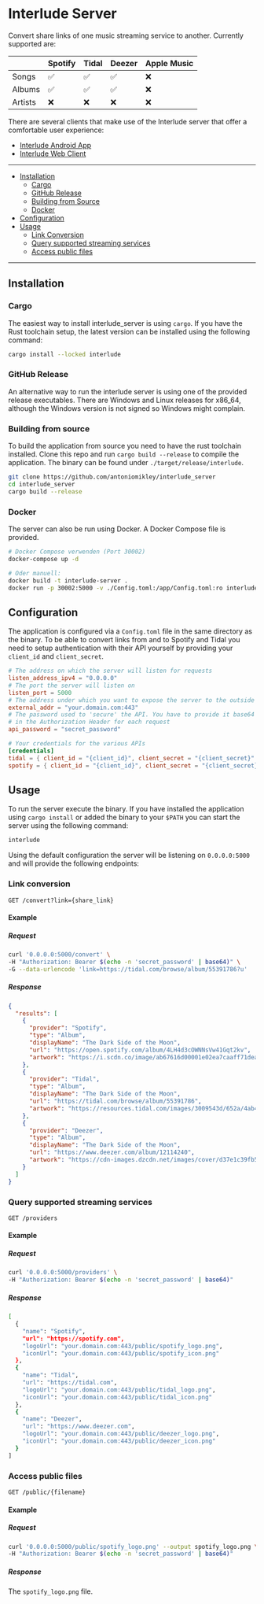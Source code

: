 # Interlude Server
Convert share links of one music streaming service to another. Currently supported are:

|           | Spotify   | Tidal     | Deezer    | Apple Music   |
|-----------|-----------|-----------|-----------|---------------|
|Songs      | ✅        | ✅        | ✅        | ❌            |
|Albums     | ✅        | ✅        | ✅        | ❌            |
|Artists    | ❌        | ❌        | ❌        | ❌            |

There are several clients that make use of the Interlude server that offer a comfortable user experience:
- [Interlude Android App](https://github.com/LS-Studios/Interlude-Mobile-Client)
- [Interlude Web Client](https://github.com/LS-Studios/Interlude-Web-Client)
---
- [Installation](#installation)
    - [Cargo](#cargo)
    - [GitHub Release](#github-release)
    - [Building from Source](#building-from-source)
    - [Docker](#docker)
- [Configuration](#configuration)
- [Usage](#usage)
    - [Link Conversion](#link-conversion)
    - [Query supported streaming services](#query-supported-streaming-services)
    - [Access public files](#access-public-files)

---
## Installation 
### Cargo
The easiest way to install interlude_server is using `cargo`.
If you have the Rust toolchain setup, the latest version can be installed using the following command:
```bash
cargo install --locked interlude
```
### GitHub Release
An alternative way to run the interlude server is using one of the provided release executables.
There are Windows and Linux releases for x86_64, although the Windows version is not signed so Windows might complain.

### Building from source
To build the application from source you need to have the rust toolchain installed. 
Clone this repo and run `cargo build --release` to compile the application. 
The binary can be found under `./target/release/interlude`.
```bash
git clone https://github.com/antoniomikley/interlude_server
cd interlude_server
cargo build --release
```

### Docker
The server can also be run using Docker. A Docker Compose file is provided.
```bash
# Docker Compose verwenden (Port 30002)
docker-compose up -d

# Oder manuell:
docker build -t interlude-server .
docker run -p 30002:5000 -v ./Config.toml:/app/Config.toml:ro interlude-server
```
## Configuration
The application is configured via a `Config.toml` file in the same directory as the binary.
To be able to convert links from and to Spotify and Tidal you need to setup authentication with their API yourself by
providing your `client_id` and `client_secret`.
```toml
# The address on which the server will listen for requests
listen_address_ipv4 = "0.0.0.0"
# The port the server will listen on
listen_port = 5000
# The address under which you want to expose the server to the outside
external_addr = "your.domain.com:443"
# The password used to 'secure' the API. You have to provide it base64 encoded
# in the Authorization Header for each request
api_password = "secret_password"

# Your credentials for the various APIs
[credentials]
tidal = { client_id = "{client_id}", client_secret = "{client_secret}" }
spotify = { client_id = "{client_id}", client_secret = "{client_secret}" }
```

## Usage
To run the server execute the binary. If you have installed the application using 
`cargo install` or added the binary to your `$PATH` you can start the server using the following command:
```bash
interlude
```

Using the default configuration the server will be listening on `0.0.0.0:5000` and will provide the following endpoints:

### Link conversion
`GET /convert?link={share_link}`
#### Example
##### Request
```bash
curl '0.0.0.0:5000/convert' \
-H "Authorization: Bearer $(echo -n 'secret_password' | base64)" \
-G --data-urlencode 'link=https://tidal.com/browse/album/55391786?u'
```
##### Response
```json
{
  "results": [
    {
      "provider": "Spotify",
      "type": "Album",
      "displayName": "The Dark Side of the Moon",
      "url": "https://open.spotify.com/album/4LH4d3cOWNNsVw41Gqt2kv",
      "artwork": "https://i.scdn.co/image/ab67616d00001e02ea7caaff71dea1051d49b2fe"
    },
    {
      "provider": "Tidal",
      "type": "Album",
      "displayName": "The Dark Side of the Moon",
      "url": "https://tidal.com/browse/album/55391786",
      "artwork": "https://resources.tidal.com/images/3009543d/652a/4ab4/ad79/c636323a63cd/320x320.jpg"
    },
    {
      "provider": "Deezer",
      "type": "Album",
      "displayName": "The Dark Side of the Moon",
      "url": "https://www.deezer.com/album/12114240",
      "artwork": "https://cdn-images.dzcdn.net/images/cover/d37e1c39fb5fcd1ead55c4b86e8c610a/250x250-000000-80-0-0.jpg"
    }
  ]
}
```
### Query supported streaming services
`GET /providers`

#### Example
##### Request
```bash
curl '0.0.0.0:5000/providers' \
-H "Authorization: Bearer $(echo -n 'secret_password' | base64)" 
```

##### Response
```bash
[
  {
    "name": "Spotify",
    "url": "https://spotify.com",
    "logoUrl": "your.domain.com:443/public/spotify_logo.png",
    "iconUrl": "your.domain.com:443/public/spotify_icon.png"
  },
  {
    "name": "Tidal",
    "url": "https://tidal.com",
    "logoUrl": "your.domain.com:443/public/tidal_logo.png",
    "iconUrl": "your.domain.com:443/public/tidal_icon.png"
  },
  {
    "name": "Deezer",
    "url": "https://www.deezer.com",
    "logoUrl": "your.domain.com:443/public/deezer_logo.png",
    "iconUrl": "your.domain.com:443/public/deezer_icon.png"
  }
]
```

### Access public files
```
GET /public/{filename}
```
#### Example
##### Request
```bash
curl '0.0.0.0:5000/public/spotify_logo.png' --output spotify_logo.png \
-H "Authorization: Bearer $(echo -n 'secret_password' | base64)" 
```
##### Response
The `spotify_logo.png` file.
